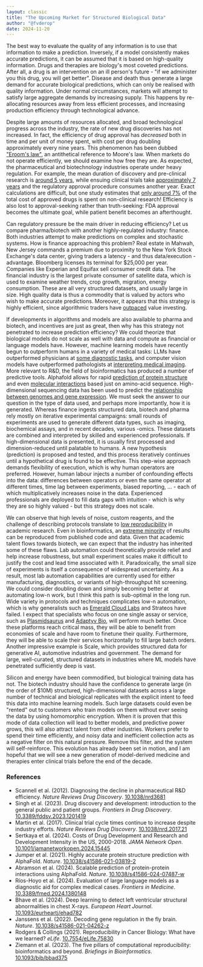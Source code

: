 ```yaml
---
layout: classic
title: "The Upcoming Market for Structured Biological Data"
author: "@fvderop"
date: 2024-11-20
---
```


The best way to evaluate the quality of any information is to use that information to make a prediction. Inversely, if a model consistently makes accurate predictions, it can be assumed that it is based on high-quality information. Drugs and therapies are biology's most coveted predictions. After all, a drug is an intervention on an ill person's future - "if we administer you this drug, you will get better". Disease and death thus generate a large demand for accurate biological predictions, which can only be realised with quality information. Under normal circumstances, markets will attempt to satisfy large aggregate demands by increasing supply. This happens by re-allocating resources away from less efficient processes, and increasing production efficiency through technological advance.

Despite large amounts of resources allocated, and broad technological progress across the industry, the rate of new drug discoveries has not increased. In fact, the efficiency of drug approval has *decreased* both in time and per unit of money spent, with cost per drug doubling approximately every nine years. This phenomenon has been dubbed ["Eroom's law"](https://www.nature.com/articles/nrd3681), an antithetical reference to Moore's law. When markets do not operate efficiently, we should examine how free they are. As expected, the pharmaceutical and biotechnology industries operate under heavy regulation. For example, the mean duration of discovery and pre-clinical research is [around 5 years](https://www.frontiersin.org/journals/drug-discovery/articles/10.3389/fddsv.2023.1201419/full), while ensuing clinical trials take [approximately 7 years](https://www.nature.com/articles/nrd.2017.21) and the regulatory approval procedure consumes another year. Exact calculations are difficult, but one study estimates that [only around 7%](https://jamanetwork.com/journals/jamanetworkopen/fullarticle/2820562) of the total cost of approved drugs is spent on non-clinical research! Efficiency is also lost to approval-seeking rather than truth-seeking: FDA approval becomes the ultimate goal, while patient benefit becomes an afterthought.

Can regulatory pressure be the main driver in reducing efficiency? Let us compare pharma/biotech with another highly-regulated industry: finance. Both industries attempt to make predictions on complex and stochastic systems. How is finance approaching this problem? Real estate in Mahwah, New Jersey commands a premium due to proximity to the New York Stock Exchange's data center, giving traders a latency - and thus data/execution - advantage. Bloomberg licenses its terminal for $25,000 per year. Companies like Experian and Equifax sell consumer credit data. The financial industry is the largest private consumer of satellite data, which is used to examine weather trends, crop growth, migration, energy consumption. These are all very structured datasets, and usually large in size. High quality data is thus a commodity that is valued by actors who wish to make accurate predictions. Moreover, it appears that this strategy is highly efficient, since algorithmic traders have [outpaced](https://paperswithbacktest.com/wiki/comparison-of-value-and-growth-stocks) value investing.

If developments in algorithms and models are also available to pharma and biotech, and incentives are just as great, then why has this strategy not penetrated to increase prediction efficiency? We could theorize that biological models do not scale as well with data and compute as financial or language models have. However, machine learning models have recently begun to outperform humans in a variety of medical tasks: LLMs have outperformed physicians at [some diagnostic tasks](https://www.frontiersin.org/journals/medicine/articles/10.3389/fmed.2024.1380148/full), and computer vision models have outperformed pathologists at [interpreting medical imaging](https://pubmed.ncbi.nlm.nih.gov/38503537/). More relevant to R&D, the field of bioinformatics has produced a number of predictive tools. Alphafold allows for rapid [prediction of protein structure](https://www.nature.com/articles/s41586-021-03819-2) and even [molecular interactions](https://www.nature.com/articles/s41586-024-07487-w) based just on amino-acid sequence. High-dimensional sequencing data has been used to predict the [relationship between genomes and gene expression](https://www.nature.com/articles/s41586-021-04262-z). We must seek the answer to our question in the type of data used, and perhaps more importantly, how it is generated. Whereas finance ingests structured data, biotech and pharma rely mostly on iterative experimental campaigns: small rounds of experiments are used to generate different data types, such as imaging, biochemical assays, and in recent decades, various -omics. These datasets are combined and interpreted by skilled and experienced professionals. If high-dimensional data is presented, it is usually first processed and dimension-reduced until palatable to humans. A new hypothesis (prediction) is proposed and tested, and this process iteratively continues until a hypothetical drug is found to be effective. This step-wise approach demands flexibility of execution, which is why human operators are preferred. However, human labour injects a number of confounding effects into the data: differences between operators or even the same operator at different times, time lag between experiments, biased reporting, ... - each of which multiplicatively increases noise in the data. Experienced professionals are deployed to fill data gaps with intuition - which is why they are so highly valued - but this strategy does not scale.

We can observe that high levels of noise, custom reagents, and the challenge of describing protocols translate to [low reproducibility](https://elifesciences.org/articles/75830) in academic research. Even in bioinformatics, an [extreme minority](https://academic.oup.com/bib/article/24/6/bbad375/7326135) of results can be reproduced from published code and data. Given that academic talent flows towards biotech, we can expect that the industry has inherited some of these flaws. Lab automation could theoretically provide relief and help increase robustness, but small experiment scales make it difficult to justify the cost and lead time associated with it. Paradoxically, the small size of experiments is itself a consequence of widespread uncertainty. As a result, most lab automation capabilities are currently used for either manufacturing, diagnostics, or variants of high-throughput hit screening. We could consider doubling down and simply becoming better at automating low-n work, but I think this path is sub-optimal in the long run. Wide variety in protocols and techniques complicates low-n automation, which is why generalists such as [Emerald Cloud Labs](https://www.emeraldcloudlab.com/) and Strateos have failed. I expect that specialists who focus on one single assay or service, such as [Plasmidsaurus](https://plasmidsaurus.com/) and [Adaptyv Bio](https://www.adaptyvbio.com/), will perform much better. Once these platforms reach critical mass, they will be able to benefit from economies of scale and have room to finetune their quality. Furthermore, they will be able to scale their services horizontally to fill large batch orders. Another impressive example is Scale, which provides structured data for generative AI, automotive industries and government. The demand for large, well-curated, structured datasets in industries where ML models have penetrated sufficiently deep is vast.

Silicon and energy have been commodified, but biological training data has not. The biotech industry should have the confidence to generate large (in the order of $10M) structured, high-dimensional datasets across a large number of technical and biological replicates with the explicit intent to feed this data into machine learning models. Such large datasets could even be "rented" out to customers who train models on them without ever seeing the data by using homomorphic encryption. When it is proven that this mode of data collection will lead to better models, and predictive power grows, this will also attract talent from other industries. Workers prefer to spend their time efficiently, and noisy data and inefficient collection acts as a negative filter on this natural pressure. Remove this filter, and the system will self-reinforce. This evolution has already been set in motion, and I am hopeful that we will see a new generation of model-derived medicine and therapies enter clinical trials before the end of the decade.

### References
* Scannell et al. (2012). Diagnosing the decline in pharmaceutical R&D efficiency. *Nature Reviews Drug Discovery*. [10.1038/nrd3681](https://www.nature.com/articles/nrd3681)
* Singh et al. (2023). Drug discovery and development: introduction to the general public and patient groups. *Frontiers in Drug Discovery*. [10.3389/fddsv.2023.1201419](https://www.frontiersin.org/journals/drug-discovery/articles/10.3389/fddsv.2023.1201419/full)
* Martin et al. (2017). Clinical trial cycle times continue to increase despite industry efforts. *Nature Reviews Drug Discovery*. [10.1038/nrd.2017.21](https://www.nature.com/articles/nrd.2017.21)
* Sertkaya et al. (2024). Costs of Drug Development and Research and Development Intensity in the US, 2000-2018. *JAMA Network Open*. [10.1001/jamanetworkopen.2024.15445](https://jamanetwork.com/journals/jamanetworkopen/fullarticle/2820562)
* Jumper et al. (2021). Highly accurate protein structure prediction with AlphaFold. *Nature*. [10.1038/s41586-021-03819-2](https://www.nature.com/articles/s41586-021-03819-2)
* Abramson et al. (2024). Scalable prediction of protein-protein interactions using AlphaFold. *Nature*. [10.1038/s41586-024-07487-w](https://www.nature.com/articles/s41586-024-07487-w)
* Ríos-Hoyo et al. (2024). Evaluation of large language models as a diagnostic aid for complex medical cases. *Frontiers in Medicine*. [10.3389/fmed.2024.1380148](https://www.frontiersin.org/journals/medicine/articles/10.3389/fmed.2024.1380148/full)
* Bhave et al. (2024). Deep learning to detect left ventricular structural abnormalities in chest X-rays. *European Heart Journal*. [10.1093/eurheartj/ehad782](https://pubmed.ncbi.nlm.nih.gov/38503537/)
* Janssens et al. (2022). Decoding gene regulation in the fly brain. *Nature*. [10.1038/s41586-021-04262-z](https://www.nature.com/articles/s41586-021-04262-z)
* Rodgers & Collings (2021). Reproducibility in Cancer Biology: What have we learned? *eLife*. [10.7554/eLife.75830](https://elifesciences.org/articles/75830)
* Ziemann et al. (2023). The five pillars of computational reproducibility: bioinformatics and beyond. *Briefings in Bioinformatics*. [10.1093/bib/bbad375](https://academic.oup.com/bib/article/24/6/bbad375/7326135)
